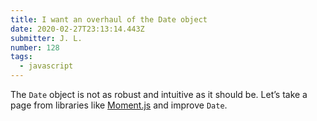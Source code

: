 ```yaml
---
title: I want an overhaul of the Date object
date: 2020-02-27T23:13:14.443Z
submitter: J. L.
number: 128
tags:
  - javascript
---
```

The `Date` object is not as robust and intuitive as it should be. Let’s take a page from libraries like [Moment.js](https://momentjs.com/) and improve `Date`.
